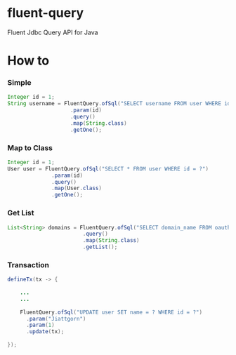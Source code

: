 # fluent-query
Fluent Jdbc Query API for Java


# How to 

### Simple 
```java
Integer id = 1;
String username = FluentQuery.ofSql("SELECT username FROM user WHERE id = ?")
                    .param(id)
                    .query()
                    .map(String.class)
                    .getOne();
```
### Map to Class 
```java
Integer id = 1;
User user = FluentQuery.ofSql("SELECT * FROM user WHERE id = ?")
              .param(id)
              .query()
              .map(User.class)
              .getOne();
```

### Get List 
``` java
List<String> domains = FluentQuery.ofSql("SELECT domain_name FROM oauth2_allow_domain")
                        .query()
                        .map(String.class)
                        .getList();
```

### Transaction 
``` java
defineTx(tx -> {
    
    ...
    ...
   
    FluentQuery.ofSql("UPDATE user SET name = ? WHERE id = ?")
      .param("Jiattgorn")
      .param(1)
      .update(tx);
    
});
```
